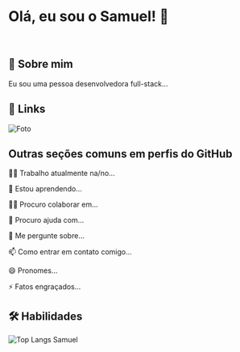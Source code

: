 
# Olá, eu sou o Samuel! 👋

<br />

## 🚀 Sobre mim
Eu sou uma pessoa desenvolvedora full-stack...


## 🔗 Links

<div>
<img alt="Foto" src="https://img.shields.io/badge/JavaScript-F7DF1E?style=for-the-badge&logo=javascript&logoColor=black" />
</div>

## Outras seções comuns em perfis do GitHub
👩‍💻 Trabalho atualmente na/no...

🧠 Estou aprendendo...

👯‍♀️ Procuro colaborar em...

🤔 Procuro ajuda com...

💬 Me pergunte sobre...

📫 Como entrar em contato comigo...

😄 Pronomes...

⚡️ Fatos engraçados...

## 🛠 Habilidades
![Top Langs Samuel](https://github-readme-stats.vercel.app/api/top-langs/?username=Samuel-Oli-P&hide_progress=true&theme=radical)

